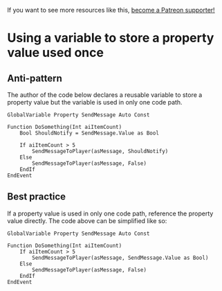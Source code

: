 <!-- TITLE: Using a variable to store a property value used once -->

If you want to see more resources like this, [become a Patreon supporter!](https://www.patreon.com/fireundubh) 

# Using a variable to store a property value used once
## Anti-pattern

The author of the code below declares a reusable variable to store a property value but the variable is used in only one code path.

```
GlobalVariable Property SendMessage Auto Const

Function DoSomething(Int aiItemCount)
	Bool ShouldNotify = SendMessage.Value as Bool
	
	If aiItemCount > 5
		SendMessageToPlayer(asMessage, ShouldNotify)
	Else
		SendMessageToPlayer(asMessage, False)
	EndIf
EndEvent
```

## Best practice

If a property value is used in only one code path, reference the property value directly. The code above can be simplified like so:

```
GlobalVariable Property SendMessage Auto Const

Function DoSomething(Int aiItemCount)	
	If aiItemCount > 5
		SendMessageToPlayer(asMessage, SendMessage.Value as Bool)
	Else
		SendMessageToPlayer(asMessage, False)
	EndIf
EndEvent
```